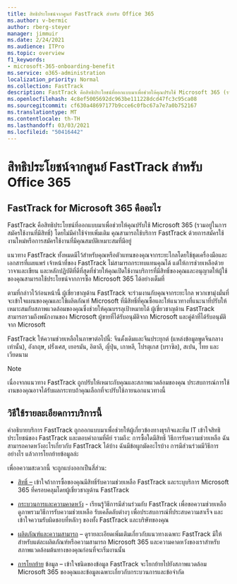 ```yaml
---
title: สิทธิประโยชน์จากศูนย์ FastTrack สำหรับ Office 365
ms.author: v-bermic
author: rberg-steyer
manager: jimmuir
ms.date: 2/24/2021
ms.audience: ITPro
ms.topic: overview
f1_keywords:
- microsoft-365-onboarding-benefit
ms.service: o365-administration
localization_priority: Normal
ms.collection: FastTrack
description: FastTrack คือสิทธิประโยชน์ที่ออกแบบมาเพื่อช่วยให้คุณปรับใช้ Microsoft 365 (รวมอยู่ในการสมัครใช้งานที่มีสิทธิ์) โดยไม่มีค่าใช้จ่ายเพิ่มเติม คุณสามารถใช้บริการ FastTrack ด้วยการสมัครใช้งานใหม่หรือการสมัครใช้งานที่มีคุณสมบัติเหมาะสมที่มีอยู่
ms.openlocfilehash: 4c8ef5005692dc963be111228dcd47fc3c95ca08
ms.sourcegitcommit: cf630a48697177b9cce6c0fbc67a7e7a0b752167
ms.translationtype: MT
ms.contentlocale: th-TH
ms.lasthandoff: 03/03/2021
ms.locfileid: "50416442"
---
```

# <a name="fasttrack-center-benefit-for-microsoft-365"></a>สิทธิประโยชน์จากศูนย์ FastTrack สำหรับ Office 365

## <a name="what-is-fasttrack-for-microsoft-365"></a>FastTrack for Microsoft 365 คืออะไร

FastTrack คือสิทธิประโยชน์ที่ออกแบบมาเพื่อช่วยให้คุณปรับใช้ Microsoft 365 (รวมอยู่ในการสมัครใช้งานที่มีสิทธิ์) โดยไม่มีค่าใช้จ่ายเพิ่มเติม คุณสามารถใช้บริการ FastTrack ด้วยการสมัครใช้งานใหม่หรือการสมัครใช้งานที่มีคุณสมบัติเหมาะสมที่มีอยู่

แนวทาง FastTrack ทั้งหมดมีไว้สําหรับคุณหรือตัวแทนของคุณจากระยะไกลโดยใช้ชุดเครื่องมือและเอกสารที่เผยแพร่ เจ้าหน้าที่ของ FastTrack ไม่สามารถกระทบแทนคุณได้ แต่ให้การช่วยเหลือด้วยวาจาและเขียน และหลักปฏิบัติที่ดีที่สุดที่ช่วยให้คุณเปิดใช้งานบริการที่มีสิทธิ์ของคุณและอนุญาตให้ผู้ใช้ของคุณสามารถใช้ประโยชน์จากการซื้อ Microsoft 365 ได้อย่างเต็มที่

ตามที่กล่าวไว้ก่อนหน้านี้ ผู้เชี่ยวชาญด้าน FastTrack จะร่วมงานกับคุณจากระยะไกล พวกเขามุ่งมั่นที่จะเข้าใจแผนของคุณและใช้ผลิตภัณฑ์ Microsoft ที่มีสิทธิ์ที่คุณซื้อและให้แนวทางที่แนะนาที่ปรับให้เหมาะสมกับสภาพแวดล้อมของคุณซึ่งช่วยให้คุณบรรลุเป้าหมายได้ ผู้เชี่ยวชาญด้าน FastTrack สามารถรวมถึงพนักงานของ Microsoft ผู้ขายที่ได้รับอนุมัติจาก Microsoft และคู่ค้าที่ได้รับอนุมัติจาก Microsoft

FastTrack ให้ความช่วยเหลือในภาษาต่อไปนี้: จีนดั้งเดิมและจีนประยุกต์ (แหล่งข้อมูลพูดจีนกลางเท่านั้น), อังกฤษ, ฝรั่งเศส, เยอรมัน, อิตาลี, ญี่ปุ่น, เกาหลี, โปรตุเกส (บราซิล), สเปน, ไทย และเวียดนาม

> [!NOTE]
> เนื่องจากแนวทาง FastTrack ถูกปรับให้เหมาะกับคุณและสภาพแวดล้อมของคุณ ประสบการณ์การใช้งานของคุณอาจได้รับผลกระทบถ้าคุณเลือกที่จะปรับใช้ภายนอกแนวทางนี้

## <a name="how-to-use-this-service-description"></a>วิธีใช้รายละเอียดการบริการนี้

คําอธิบายบริการ FastTrack ถูกออกแบบมาเพื่อช่วยให้ผู้เกี่ยวข้องทางธุรกิจและทีม IT เข้าใจสิทธิประโยชน์ของ FastTrack และตอบคําถามที่คีย์ รวมถึง: การซื้อใดมีสิทธิ์ วิธีการรับความช่วยเหลือ ฉันสามารถคาดหวังอะไรเกี่ยวกับ FastTrack ได้บ้าง ฉันมีข้อผูกมัดอะไรบ้าง การมีส่วนร่วมมีวิธีการอย่างไร แล้วการโยกย้ายข้อมูลล่ะ

เพื่ออความสะดวกนี้ จะถูกแบ่งออกเป็นสี่ส่วน:

  - [สิทธิ์ –](eligibility.md) เข้าใจถ้าการซื้อของคุณมีสิทธิ์รับความช่วยเหลือ FastTrack และระบุบริการ Microsoft 365 ที่ครอบคลุมโดยผู้เชี่ยวชาญด้าน FastTrack

  - [กระบวนการและความคาดหวัง](process-and-expectations.md) - เรียนรู้วิธีการมีส่วนร่วมกับ FastTrack เพื่อขอความช่วยเหลือ ดูภาพรวมวิธีการรับความช่วยเหลือ รับเคล็ดลับต่างๆ เพื่อประสบการณ์ที่ประสบความสาเร็จ และเข้าใจความรับผิดชอบที่หลักๆ ของทั้ง FastTrack และบริษัทของคุณ

  - [ผลิตภัณฑ์และความสามารถ](products-and-capabilities.md) – ดูรายละเอียดเพิ่มเติมเกี่ยวกับแนวทางเฉพาะ FastTrack มีให้สําหรับแต่ละผลิตภัณฑ์หรือความสามารถ Microsoft 365 และความคาดหวังของเราสําหรับสภาพแวดล้อมต้นทางของคุณก่อนที่จะเริ่มงานนั้น

  - [การโยกย้าย](data-migration.md) ข้อมูล – เข้าใจชนิดของข้อมูล FastTrack จะโยกย้ายไปยังสภาพแวดล้อม Microsoft 365 ของคุณและข้อมูลเฉพาะเกี่ยวกับกระบวนการและข้อจํากัด
